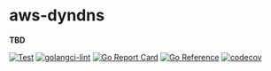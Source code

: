 # aws-dyndns
 **TBD**

[![Test](https://github.com/dougEfresh/aws-dyndns/actions/workflows/test.yml/badge.svg)](https://github.com/dougEfresh/aws-dyndns/actions/workflows/test.yml) [![golangci-lint](https://github.com/dougEfresh/aws-dyndns/actions/workflows/lint.yml/badge.svg)](https://github.com/dougEfresh/aws-dyndns/actions/workflows/lint.yml) [![Go Report Card](https://goreportcard.com/badge/github.com/dougEfresh/aws-dyndns)](https://goreportcard.com/report/github.com/dougEfresh/aws-dyndns) [![Go Reference](https://pkg.go.dev/badge/github.com/dougEfresh/aws-dyndns.svg)](https://pkg.go.dev/github.com/dougEfresh/aws-dyndns) [![codecov](https://codecov.io/gh/dougEfresh/aws-dyndns/branch/main/graph/badge.svg?token=Y5K4SID71F)](https://codecov.io/gh/dougEfresh/aws-dyndns)